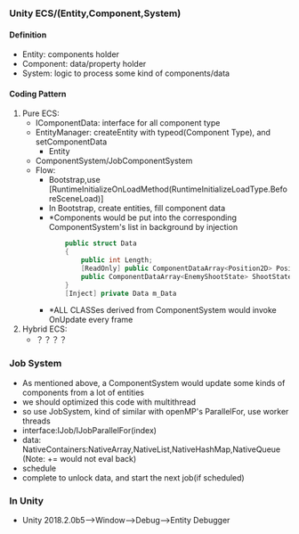 ### Unity ECS/(Entity,Component,System)
#### Definition
+ Entity: components holder
+ Component: data/property holder
+ System: logic to process some kind of components/data
#### Coding Pattern
1. Pure ECS:
    + IComponentData: interface for all component type
    + EntityManager: createEntity with typeod(Component Type), and setComponentData
        + Entity
    + ComponentSystem/JobComponentSystem
    + Flow:
        - Bootstrap,use [RuntimeInitializeOnLoadMethod(RuntimeInitializeLoadType.BeforeSceneLoad)]
        - In Bootstrap, create entities, fill component data
        - *Components would be put into the corresponding ComponentSystem's list in background by injection
            ```csharp
                public struct Data
                {
                    public int Length;
                    [ReadOnly] public ComponentDataArray<Position2D> Position;
                    public ComponentDataArray<EnemyShootState> ShootState;
                }
                [Inject] private Data m_Data
            ```
        - *ALL CLASSes derived from ComponentSystem would invoke OnUpdate every frame
2. Hybrid ECS:
    + ？？？？

### Job System
+ As mentioned above, a ComponentSystem would update some kinds of components from a lot of entities
+ we should optimized this code with multithread
+ so use JobSystem, kind of similar with openMP's ParallelFor, use worker threads
+ interface:IJob/IJobParallelFor(index)
+ data: NativeContainers:NativeArray,NativeList,NativeHashMap,NativeQueue (Note: += would not eval back)
+ schedule 
+ complete to unlock data, and start the next job(if scheduled)

### In Unity
+ Unity 2018.2.0b5-->Window-->Debug-->Entity Debugger